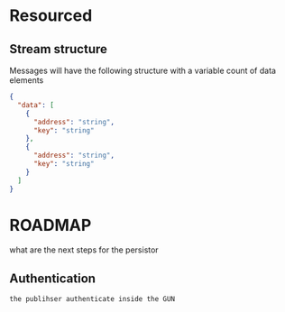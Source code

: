 # Resourced

## Stream structure

Messages will have the following structure with a variable count of data elements

```json
{
  "data": [
    {
      "address": "string",
      "key": "string"
    },
    {
      "address": "string",
      "key": "string"
    }
  ]
}
```

# ROADMAP

what are the next steps for the persistor

## Authentication
	the publihser authenticate inside the GUN 

